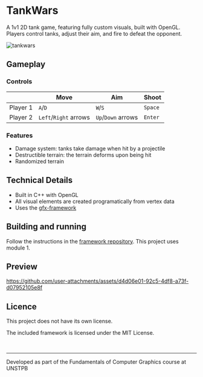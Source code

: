# TankWars

A 1v1 2D tank game, featuring fully custom visuals, built with OpenGL.
<br>
Players control tanks, adjust their aim, and fire to defeat the opponent.

![tankwars](https://github.com/user-attachments/assets/87ab9e99-6332-4415-86b6-44fd69f963a0)

## Gameplay

### Controls

|          | Move                  | Aim                | Shoot   |
|----------|-----------------------|--------------------|---------|
| Player 1 | `A`/`D`               | `W`/`S`            | `Space` |
| Player 2 | `Left`/`Right` arrows | `Up`/`Down` arrows | `Enter` |

### Features

- Damage system: tanks take damage when hit by a projectile
- Destructible terrain: the terrain deforms upon being hit
- Randomized terrain


## Technical Details

- Built in C++ with OpenGL
- All visual elements are created programatically from vertex data
- Uses the [gfx-framework](https://github.com/UPB-Graphics/gfx-framework)

## Building and running
Follow the instructions in the [framework repository](https://github.com/UPB-Graphics/gfx-framework?tab=readme-ov-file#gear-building). This project uses module 1. 

## Preview

https://github.com/user-attachments/assets/d4d06e01-92c5-4df8-a73f-d07952105e8f


## Licence

This project does not have its own license.

The included framework is licensed under the MIT License.

<br>

***
Developed as part of the Fundamentals of Computer Graphics course at UNSTPB
